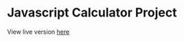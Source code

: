 # Javascript Calculator Project

View live version <a href="https://iyabzz.github.io/javascript-calculator-project/">here</a>
